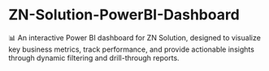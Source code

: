 # ZN-Solution-PowerBI-Dashboard
📊 An interactive Power BI dashboard for ZN Solution, designed to visualize key business metrics, track performance, and provide actionable insights through dynamic filtering and drill-through reports.

